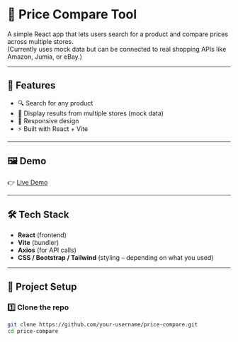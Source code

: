 # 🛒 Price Compare Tool

A simple React app that lets users search for a product and compare prices across multiple stores.  
(Currently uses mock data but can be connected to real shopping APIs like Amazon, Jumia, or eBay.)

---

## 🚀 Features
- 🔍 Search for any product
- 🏬 Display results from multiple stores (mock data)
- 📱 Responsive design
- ⚡ Built with React + Vite

---

## 🖼️ Demo
👉 [Live Demo](https://your-deployment-link.com)  

---

## 🛠️ Tech Stack
- **React** (frontend)
- **Vite** (bundler)
- **Axios** (for API calls)
- **CSS / Bootstrap / Tailwind** (styling – depending on what you used)

---

## 📂 Project Setup

### 1️⃣ Clone the repo
```bash
git clone https://github.com/your-username/price-compare.git
cd price-compare
